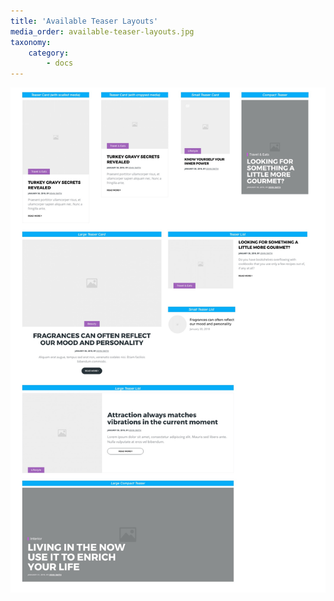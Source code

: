 ```yaml
---
title: 'Available Teaser Layouts'
media_order: available-teaser-layouts.jpg
taxonomy:
    category:
        - docs
---
```


![](available-teaser-layouts.jpg)